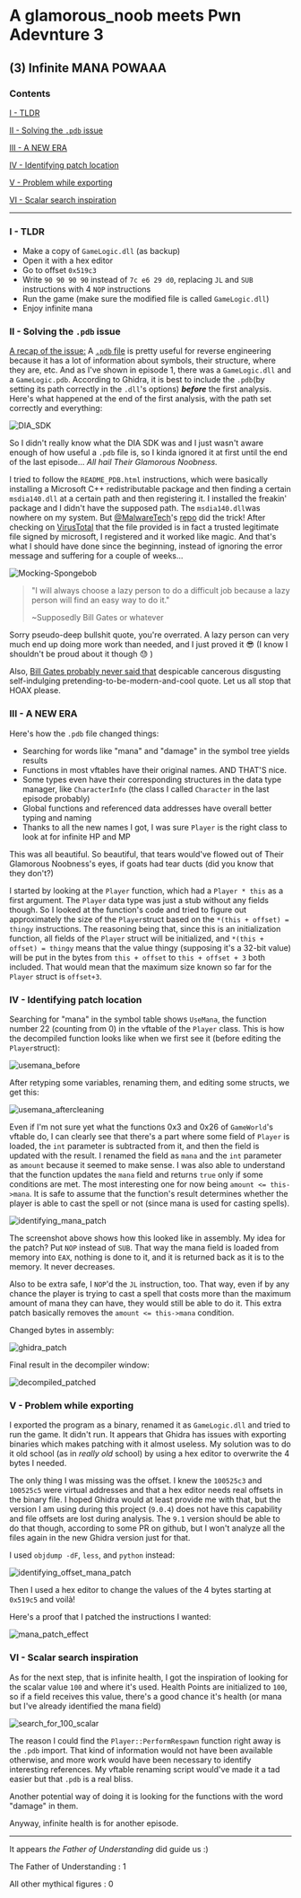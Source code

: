 # A glamorous_noob meets Pwn Adevnture 3

## (3) Infinite MANA POWAAA
### Contents
[I - TLDR](#i---tldr)

[II - Solving the `.pdb` issue](#ii---solving-the-pdb-issue)

[III - A NEW ERA](#iii---a-new-era)

[IV - Identifying patch location](#iv---identifying-patch-location)

[V - Problem while exporting](#v---problem-while-exporting)

[VI - Scalar search inspiration](#vi---scalar-search-inspiration)

------

### I - TLDR

- Make a copy of `GameLogic.dll` (as backup)
- Open it with a hex editor
- Go to offset `0x519c3` 
- Write `90 90 90 90` instead of `7c e6 29 d0`, replacing `JL` and `SUB` instructions with 4 `NOP` instructions
- Run the game (make sure the modified file is called `GameLogic.dll`)
- Enjoy infinite mana

### II - Solving the `.pdb` issue

<u>A recap of the issue:</u> A [`.pdb` file](https://en.wikipedia.org/wiki/Program_database) is pretty useful for reverse engineering because it has a lot of information about symbols, their structure, where they are, etc. And as I've shown in episode 1, there was a `GameLogic.dll` and a `GameLogic.pdb`. According to Ghidra, it is best to include the `.pdb`(by setting its path correctly in the `.dll`'s options) ***before*** the first analysis. Here's what happened at the end of the first analysis, with the path set correctly and everything:

![DIA_SDK](Images/DIA_SDK.png)

So I didn't really know what the DIA SDK was and I just wasn't aware enough of how useful a `.pdb` file is, so I kinda ignored it at first until the end of the last episode... *All hail Their Glamorous Noobness.*

I tried to follow the `README_PDB.html` instructions, which were basically installing a Microsoft C++ redistributable package and then finding a certain `msdia140.dll` at a certain path and then registering it. I installed the freakin' package and I didn't have the supposed path. The `msdia140.dll`was nowhere on my system. But [@MalwareTech](https://github.com/MalwareTech)'s [repo](https://github.com/MalwareTech/MSDIA-x64) did the trick! After checking on [VirusTotal](https://www.virustotal.com/) that the file provided is in fact a trusted legitimate file signed by microsoft, I registered and it worked like magic. And that's what I should have done since the beginning, instead of ignoring the error message and suffering for a couple of weeks...

![Mocking-Spongebob](Images/Mocking-Spongebob.jpg)

> "I will always choose a lazy person to do a difficult job because a lazy person will find an easy way to do it."
>
> ~Supposedly Bill Gates or whatever

Sorry pseudo-deep bullshit quote, you're overrated. A lazy person can very much end up doing more work than needed, and I just proved it :sunglasses: (I know I shouldn't be proud about it though :sweat: )

Also, [Bill Gates probably never said that](https://quoteinvestigator.com/2014/02/26/lazy-job/) despicable cancerous disgusting self-indulging pretending-to-be-modern-and-cool quote. Let us all stop that HOAX please.

### III - A NEW ERA

Here's how the `.pdb` file changed things:

- Searching for words like "mana" and "damage" in the symbol tree yields results
- Functions in most vftables have their original names. AND THAT'S nice.
- Some types even have their corresponding structures in the data type manager, like `CharacterInfo` (the class I called `Character` in the last episode probably)
- Global functions and referenced data addresses have overall better typing and naming
- Thanks to all the new names I got, I was sure `Player` is the right class to look at for infinite HP and MP

This was all beautiful. So beautiful, that tears would've flowed out of Their Glamorous Noobness's eyes, if goats had tear ducts (did you know that they don't?)

I started by looking at the `Player` function, which had a `Player * this` as a first argument. The `Player` data type was just a stub without any fields though. So I looked at the function's code and tried to figure out approximately the size of the `Player`struct based on the `*(this + offset) = thingy` instructions. The reasoning being that, since this is an initialization function, all fields of the `Player` struct will be initialized, and `*(this + offset) = thingy` means that the value thingy (supposing it's a 32-bit value) will be put in the bytes from `this + offset` to `this + offset + 3` both included. That would mean that the maximum size known so far for the `Player` struct is `offset+3`.

### IV - Identifying patch location

Searching for "mana" in the symbol table shows `UseMana`, the function number 22 (counting from 0) in the vftable of the `Player` class. This is how the decompiled function looks like when we first see it (before editing the `Player`struct):

![usemana_before](Images/usemana_before.png)

After retyping some variables, renaming them, and editing some structs, we get this:

![usemana_aftercleaning](Images/usemana_aftercleaning.png)

Even if I'm not sure yet what the functions 0x3 and 0x26 of `GameWorld`'s vftable do, I can clearly see that there's a part where some field of `Player` is loaded, the `int` parameter is subtracted from it, and then the field is updated with the result. I renamed the field as `mana` and the `int` parameter as `amount` because it seemed to make sense. I was also able to understand that the function updates the `mana` field and returns `true`  only if some conditions are met. The most interesting one for now being `amount <= this->mana`. It is safe to assume that the function's result determines whether the player is able to cast the spell or not (since mana is used for casting spells).

![identifying_mana_patch](Images/identifying_mana_patch.png)

The screenshot above shows how this looked like in assembly. My idea for the patch? Put `NOP` instead of `SUB`. That way the mana field is loaded from memory into `EAX`, nothing is done to it, and it is returned back as it is to the memory. It never decreases.

Also to be extra safe, I `NOP`'d the `JL` instruction, too. That way, even if by any chance the player is trying to cast a spell that costs more than the maximum amount of mana they can have, they would still be able to do it. This extra patch basically removes the `amount <= this->mana` condition.

Changed bytes in assembly:

![ghidra_patch](Images/ghidra_patch.png)

Final result in the decompiler window:

![decompiled_patched](Images/decompiled_patched.png)

### V - Problem while exporting

I exported the program as a binary, renamed it as `GameLogic.dll` and tried to run the game. It didn't run. It appears that Ghidra has issues with exporting binaries which makes patching with it almost useless. My solution was to do it old  school (as in *really old* school) by using a hex editor to overwrite the 4 bytes I needed.

The only thing I was missing was the offset. I knew the `100525c3` and `100525c5` were virtual addresses and that a hex editor needs real offsets in the binary file. I hoped Ghidra would at least provide me with that, but the version I am using during this project (`9.0.4`) does not have this capability and file offsets are lost during analysis. The `9.1` version should be able to do that though, according to some PR on github, but I won't analyze all the files again in the new Ghidra version just for that.

I used `objdump -dF`, `less`, and `python` instead:

![identifying_offset_mana_patch](Images/identifying_offset_mana_patch.png)

Then I used a hex editor to change the values of the 4 bytes starting at `0x519c5` and voilà!

Here's a proof that I patched the instructions I wanted:

![mana_patch_effect](Images/mana_patch_effect.png)

### VI - Scalar search inspiration

As for the next step, that is infinite health, I got the inspiration of looking for the scalar value `100` and where it's used. Health Points are initialized to `100`, so if a field receives this value, there's a good chance it's health (or mana but I've already identified the mana field)

![search_for_100_scalar](Images/search_for_100_scalar.png)

The reason I could find the `Player::PerformRespawn` function right away is the `.pdb` import. That kind of information would not have been available otherwise, and more work would have been necessary to identify interesting references. My vftable renaming script would've made it a tad easier but that `.pdb` is a real bliss.

Another potential way of doing it is looking for the functions with the word "damage" in them.

Anyway, infinite health is for another episode.

-------

It appears *the Father of Understanding* did guide us :)

The Father of Understanding : 1

All other mythical figures : 0